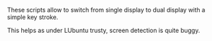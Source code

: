 These scripts allow to switch from single display to dual display with a simple key stroke.

This helps as under LUbuntu trusty, screen detection is quite buggy.
